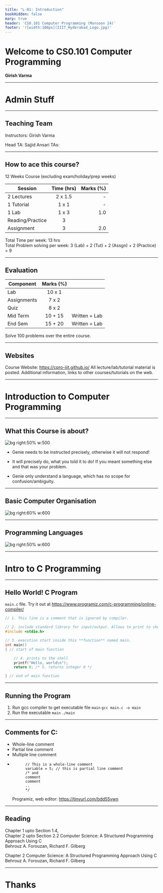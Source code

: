 ```yaml
---
title: "L-01: Introduction"
bookHidden: false
marp: true
header: 'CS0.101 Computer Programming (Monsoon 24)'
footer: '![width:100px](IIIT_Hyderabad_Logo.jpg)'
---
```


# Welcome to CS0.101 Computer Programming

__Girish Varma__


---


# Admin Stuff

---

## Teaching Team

Instructors: Girish Varma

Head TA: Sajjid Ansari
TAs: 

---
## How to ace this course?

12 Weeks Course (excluding exam/holiday/prep weeks) ​

| Session          |Time (hrs) |Marks (%)|
|------------------|:---------:|--------:|
| 2 Lectures       |  2 x 1.5  | -       |
| 1 Tutorial       |  1 x 1    | -       |
| 1 Lab            |  1 x 3    | 1.0     |
| Reading/Practice |  3        |         |
| Assignment       |  3        | 2.0      |


Total Time per week: 13 hrs  
Total Problem solving per week: 3 (Lab) + 2 (Tut) + 2 (Assgn) + 2 (Practice) = 9

---
## Evaluation

| Component        |Marks (%)  |                |
|------------------|:---------:|---------------:|
| Lab              |  10 x 1   |    |
| Assignments      |   7 x 2   |  |
| Quiz              | 8 x 2     |   |   
| Mid Term         |   10 + 15  | Written + Lab  |
| End Sem          |  15 + 20  | Written + Lab  |



Solve 100 problems over the entire course.

---
## Websites

Course Website: https://cpro-iiit.github.io/
All lecture/lab/tutorial material is posted. Additional information, links to other courses/tutorials on the web.


---

# Introduction to Computer Programming

---

## What this Course is about?

![bg right:50% w:500](code_spell.jpeg)

- Genie needs to be instructed precisely, otherwise it will not respond!

- It will precisely do, what you told it to do! If you meant something else and that was your problem.

- Genie only understand a language, which has no scope for confusion/ambiguity.


---

## Basic Computer Organisation

![bg right:60% w:600](computer_organization.png)



---
## Programming Languages

![bg right:50% w:600](high-low-langs.png)




---

# Intro to C Programming

---
## Hello World! C Program
`main.c` file. Try it out at https://www.programiz.com/c-programming/online-compiler/ 
```c
// 1. This line is a comment that is ignored by compiler.

// 2. include standard library for input/output. Allows to print to shell
#include <stdio.h> 

// 3. execution start inside this **function** named main. 
int main() 
{ // start of main function

    // 4. prints to the shell
    printf("Hello, world\n");
    return 0; /* 5. returns integer 0 */

} // end of main function
```

---

## Running the Program

1. Run gcc compiler to get executable file `main`
```gcc main.c -o main```
2. Run the executable `main`
```./main```
---
## Comments for C:

- Whole-line comment
- Partial line comment
- Multiple line comment
- 
            // This is a whole-line comment
            variable = 5; // this is partial line comment
            /* and 
            comment
            comment
            ..
            */          
    Programiz, web editor: https://tinyurl.com/bdd55vwn


---

## Reading 

Chapter 1 upto Section 1.4,  
Chapter 2 upto Section 2.2
Computer Science: A Structured Programming Approach Using C    
Behrouz A. Forouzan, Richard F. Gilberg

Chapter 2
Computer Science: A Structured Programming Approach Using C    
Behrouz A. Forouzan, Richard F. Gilberg


---


# Thanks
